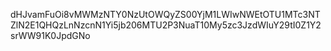dHJvamFuOi8vMWMzNTY0NzUtOWQyZS00YjM1LWIwNWEtOTU1MTc3NTZlN2E1QHQzLnNzcnN1Yi5jb206MTU2P3NuaT10My5zc3JzdWIuY29tI0Z1Y2srWW91K0JpdGNo
